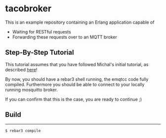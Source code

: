 tacobroker
=====

This is an example repository containing an Erlang application capable of
* Waiting for RESTful requests
* Forwarding these requests over to an MQTT broker

## Step-By-Step Tutorial
This tutorial assumes that you have followed Michal's initial tutorial, as described [here](https://gist.github.com/michalpalka/128d055223c043226969968ba6889b6b)!

By now, you should have a rebar3 shell running, the emqtcc code fully compiled. Furthermore you should be able to connect to your locally running mosquitto broker.

If you can confirm that this is the case, you are ready to continue ;)

## Build
-----

    $ rebar3 compile
